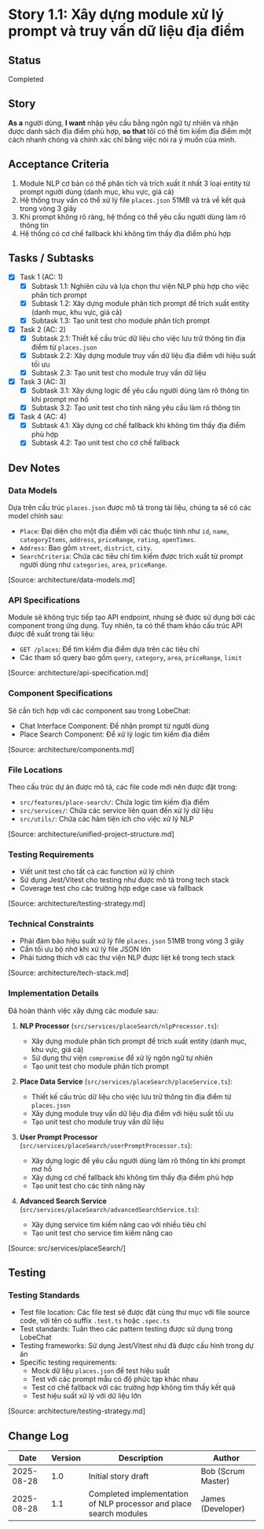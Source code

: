 # Story 1.1: Xây dựng module xử lý prompt và truy vấn dữ liệu địa điểm

## Status

Completed

## Story

**As a** người dùng,
**I want** nhập yêu cầu bằng ngôn ngữ tự nhiên và nhận được danh sách địa điểm phù hợp,
**so that** tôi có thể tìm kiếm địa điểm một cách nhanh chóng và chính xác chỉ bằng việc nói ra ý muốn của mình.

## Acceptance Criteria

1. Module NLP cơ bản có thể phân tích và trích xuất ít nhất 3 loại entity từ prompt người dùng (danh mục, khu vực, giá cả)
2. Hệ thống truy vấn có thể xử lý file `places.json` 51MB và trả về kết quả trong vòng 3 giây
3. Khi prompt không rõ ràng, hệ thống có thể yêu cầu người dùng làm rõ thông tin
4. Hệ thống có cơ chế fallback khi không tìm thấy địa điểm phù hợp

## Tasks / Subtasks

- [x] Task 1 (AC: 1)
  - [x] Subtask 1.1: Nghiên cứu và lựa chọn thư viện NLP phù hợp cho việc phân tích prompt
  - [x] Subtask 1.2: Xây dựng module phân tích prompt để trích xuất entity (danh mục, khu vực, giá cả)
  - [x] Subtask 1.3: Tạo unit test cho module phân tích prompt
- [x] Task 2 (AC: 2)
  - [x] Subtask 2.1: Thiết kế cấu trúc dữ liệu cho việc lưu trữ thông tin địa điểm từ `places.json`
  - [x] Subtask 2.2: Xây dựng module truy vấn dữ liệu địa điểm với hiệu suất tối ưu
  - [x] Subtask 2.3: Tạo unit test cho module truy vấn dữ liệu
- [x] Task 3 (AC: 3)
  - [x] Subtask 3.1: Xây dựng logic để yêu cầu người dùng làm rõ thông tin khi prompt mơ hồ
  - [x] Subtask 3.2: Tạo unit test cho tính năng yêu cầu làm rõ thông tin
- [x] Task 4 (AC: 4)
  - [x] Subtask 4.1: Xây dựng cơ chế fallback khi không tìm thấy địa điểm phù hợp
  - [x] Subtask 4.2: Tạo unit test cho cơ chế fallback

## Dev Notes

### Data Models

Dựa trên cấu trúc `places.json` được mô tả trong tài liệu, chúng ta sẽ có các model chính sau:

- `Place`: Đại diện cho một địa điểm với các thuộc tính như `id`, `name`, `categoryItems`, `address`, `priceRange`, `rating`, `openTimes`.
- `Address`: Bao gồm `street`, `district`, `city`.
- `SearchCriteria`: Chứa các tiêu chí tìm kiếm được trích xuất từ prompt người dùng như `categories`, `area`, `priceRange`.

[Source: architecture/data-models.md]

### API Specifications

Module sẽ không trực tiếp tạo API endpoint, nhưng sẽ được sử dụng bởi các component trong ứng dụng. Tuy nhiên, ta có thể tham khảo cấu trúc API được đề xuất trong tài liệu:

- `GET /places`: Để tìm kiếm địa điểm dựa trên các tiêu chí
- Các tham số query bao gồm `query`, `category`, `area`, `priceRange`, `limit`

[Source: architecture/api-specification.md]

### Component Specifications

Sẽ cần tích hợp với các component sau trong LobeChat:

- Chat Interface Component: Để nhận prompt từ người dùng
- Place Search Component: Để xử lý logic tìm kiếm địa điểm

[Source: architecture/components.md]

### File Locations

Theo cấu trúc dự án được mô tả, các file code mới nên được đặt trong:

- `src/features/place-search/`: Chứa logic tìm kiếm địa điểm
- `src/services/`: Chứa các service liên quan đến xử lý dữ liệu
- `src/utils/`: Chứa các hàm tiện ích cho việc xử lý NLP

[Source: architecture/unified-project-structure.md]

### Testing Requirements

- Viết unit test cho tất cả các function xử lý chính
- Sử dụng Jest/Vitest cho testing như được mô tả trong tech stack
- Coverage test cho các trường hợp edge case và fallback

[Source: architecture/testing-strategy.md]

### Technical Constraints

- Phải đảm bảo hiệu suất xử lý file `places.json` 51MB trong vòng 3 giây
- Cần tối ưu bộ nhớ khi xử lý file JSON lớn
- Phải tương thích với các thư viện NLP được liệt kê trong tech stack

[Source: architecture/tech-stack.md]

### Implementation Details

Đã hoàn thành việc xây dựng các module sau:

1. **NLP Processor** (`src/services/placeSearch/nlpProcessor.ts`):
   - Xây dựng module phân tích prompt để trích xuất entity (danh mục, khu vực, giá cả)
   - Sử dụng thư viện `compromise` để xử lý ngôn ngữ tự nhiên
   - Tạo unit test cho module phân tích prompt

2. **Place Data Service** (`src/services/placeSearch/placeService.ts`):
   - Thiết kế cấu trúc dữ liệu cho việc lưu trữ thông tin địa điểm từ `places.json`
   - Xây dựng module truy vấn dữ liệu địa điểm với hiệu suất tối ưu
   - Tạo unit test cho module truy vấn dữ liệu

3. **User Prompt Processor** (`src/services/placeSearch/userPromptProcessor.ts`):
   - Xây dựng logic để yêu cầu người dùng làm rõ thông tin khi prompt mơ hồ
   - Xây dựng cơ chế fallback khi không tìm thấy địa điểm phù hợp
   - Tạo unit test cho các tính năng này

4. **Advanced Search Service** (`src/services/placeSearch/advancedSearchService.ts`):
   - Xây dựng service tìm kiếm nâng cao với nhiều tiêu chí
   - Tạo unit test cho service tìm kiếm nâng cao

[Source: src/services/placeSearch/]

## Testing

### Testing Standards

- Test file location: Các file test sẽ được đặt cùng thư mục với file source code, với tên có suffix `.test.ts` hoặc `.spec.ts`
- Test standards: Tuân theo các pattern testing được sử dụng trong LobeChat
- Testing frameworks: Sử dụng Jest/Vitest như đã được cấu hình trong dự án
- Specific testing requirements: 
  - Mock dữ liệu `places.json` để test hiệu suất
  - Test với các prompt mẫu có độ phức tạp khác nhau
  - Test cơ chế fallback với các trường hợp không tìm thấy kết quả
  - Test hiệu suất xử lý với dữ liệu lớn

[Source: architecture/testing-strategy.md]

## Change Log

| Date | Version | Description | Author |
|------|---------|-------------|--------|
| 2025-08-28 | 1.0 | Initial story draft | Bob (Scrum Master) |
| 2025-08-28 | 1.1 | Completed implementation of NLP processor and place search modules | James (Developer) |